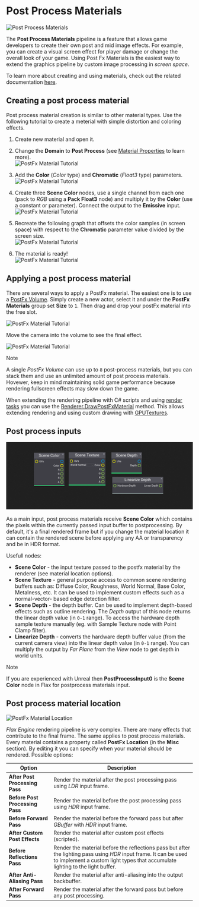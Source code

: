 # Post Process Materials

![Post Process Materials](media/post-fx-materials.jpg)

The **Post Process Materials** pipeline is a feature that allows game developers to create their own post and mid image effects.
For example, you can create a visual screen effect for player damage or change the overall look of your game.
Using Post Fx Materials is the easiest way to extend the graphics pipeline by custom image processing in *screen space*.

To learn more about creating and using materials, check out the related documentation [here](../materials/index.md).

## Creating a post process material

Post process material creation is similar to other material types.
Use the following tutorial to create a meterial with simple distortion and coloring effects.

1. Create new material and open it.

2. Change the **Domain** to **Post Process** (see [Material Properties](../materials/material-properties/index.md) to learn more).
    <br>![PostFx Material Tutorial](media/post-fx-material-tutorial-0.jpg)

3. Add the **Color** (*Color* type) and **Chromatic** (*Float3* type) parameters.
    <br>![PostFx Material Tutorial](media/post-fx-material-tutorial-1.jpg)

4. Create three **Scene Color** nodes, use a single channel from each one (pack to *RGB* using a **Pack Float3** node) and multiply it by the **Color** (use a constant or parameter). Connect the output to the **Emissive** input.
    <br>![PostFx Material Tutorial](media/post-fx-material-tutorial-2.jpg)

5. Recreate the following graph that offsets the color samples (in screen space) with respect to the **Chromatic** parameter value divided by the screen size.
    <br>![PostFx Material Tutorial](media/post-fx-material-tutorial-3.jpg)

6. The material is ready!
    <br>![PostFx Material Tutorial](media/post-fx-material-tutorial-4.jpg)

## Applying a post process material

There are several ways to apply a PostFx material. The easiest one is to use a [PostFx Volume](post-fx-volumes.md). Simply create a new actor, select it and under the **PostFx Materials** group set **Size** to `1`. Then drag and drop your postFx material into the free slot.

![PostFx Material Tutorial](media/post-fx-material-tutorial-5.jpg)

Move the camera into the volume to see the final effect.

![PostFx Material Tutorial](media/post-fx-material-tutorial-6.jpg)

>[!Note]
>A single *PostFx Volume* can use up to `8` post-process materials, but you can stack them and use an unlimited amount of post process materials. Hovewer, keep in mind maintaining solid game performance because rendering fullscreen effects may slow down the game.

When extending the rendering pipeline with C# scripts and using [render tasks](http://docs.flaxengine.com/api/FlaxEngine.RenderTask.html) you can use the [Renderer.DrawPostFxMaterial](https://docs.flaxengine.com/api/FlaxEngine.Renderer.html#collapsible-FlaxEngine_Renderer_DrawPostFxMaterial_FlaxEngine_GPUContext_FlaxEngine_RenderContext__FlaxEngine_MaterialBase_FlaxEngine_GPUTexture_FlaxEngine_GPUTextureView_) method. This allows extending rendering and using custom drawing with [GPUTextures](http://docs.flaxengine.com/api/FlaxEngine.GPUTexture.html).

## Post process inputs

![PostFx Material Input Textures](media/postfx-material-nodes.png)

As a main input, post process materials receive **Scene Color** which contains the pixels within the currently passed input buffer to postprocessing. By default, it's a final rendered frame but if you change the material location it can contain the rendered scene before applying any AA or transparency and be in HDR format.

Usefull nodes:
* **Scene Color** - the input texture passed to the postfx material by the renderer (see material location options).
* **Scene Texture** - general purpose access to common scene rendering buffers such as: Diffuse Color, Roughness, World Normal, Base Color, Metalness, etc. It can be used to implement custom effects such as a normal-vector- based edge detection filter.
* **Scene Depth** - the depth buffer. Can be used to implement depth-based effects such as outline rendering. The *Depth* output of this node returns the linear depth value (in `0-1` range). To access the hardware depth sample texture manually (eg. with Sample Texture node with Point Clamp filter).
* **Linearize Depth** - converts the hardware depth buffer value (from the current camera view) into the linear depth value (in `0-1` range). You can multiply the output by *Far Plane* from the *View* node to get depth in world units.

> [!Note]
> If you are experienced with Unreal then **PostProcessInput0** is the **Scene Color** node in Flax for postprocess materials input.

## Post process material location

![PostFx Material Location](../materials/media/properties-misc.png)

*Flax Engine* rendering pipeline is very complex. There are many effects that contribute to the final frame.
The same applies to post process materials. Every material contains a property called **PostFx Location** (in the **Misc** section). By editing it you can specify when your material should be rendered. Possible options:

| Option | Description |
|--------|--------|
| **After Post Processing Pass** | Render the material after the post processing pass using *LDR* input frame. |
| **Before Post Processing Pass** | Render the material before the post processing pass using *HDR* input frame. |
| **Before Forward Pass** | Render the material before the forward pass but after *GBuffer* with *HDR* input frame. |
| **After Custom Post Effects** | Render the material after custom post effects (scripted). |
| **Before Reflections Pass** | Render the material before the reflections pass but after the lighting pass using *HDR* input frame. It can be used to implement a custom light types that accumulate lighting to the light buffer. |
| **After Anti-Aliasing Pass** | Render the material after anti-aliasing into the output backbuffer. |
| **After Forward Pass** | Render the material after the forward pass but before any post processing. |
